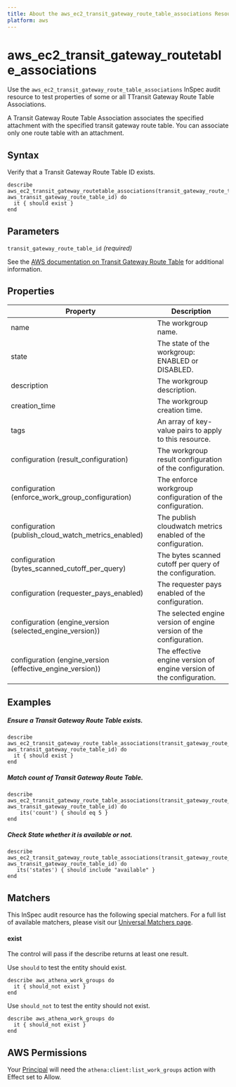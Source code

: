 ```yaml
---
title: About the aws_ec2_transit_gateway_route_table_associations Resource
platform: aws
---
```


# aws\_ec2\_transit\_gateway\_routetable\_associations

Use the `aws_ec2_transit_gateway_route_table_associations` InSpec audit resource to test properties of some or all TTransit Gateway Route Table Associations.

A Transit Gateway Route Table Association associates the specified attachment with the specified transit gateway route table. You can associate only one route table with an attachment.

## Syntax

Verify that a Transit Gateway Route Table ID exists.

    describe aws_ec2_transit_gateway_routetable_associations(transit_gateway_route_table_id: aws_transit_gateway_route_table_id) do
      it { should exist }
    end

## Parameters

`transit_gateway_route_table_id` _(required)_

See the [AWS documentation on Transit Gateway Route Table](https://docs.aws.amazon.com/AWSCloudFormation/latest/UserGuide/aws-resource-ec2-transitgatewayroutetableassociation.html) for additional information.

## Properties

| Property | Description|
| --- | --- |
| name | The workgroup name. |
| state | The state of the workgroup: ENABLED or DISABLED. |
| description | The workgroup description. |
| creation_time | The workgroup creation time. |
| tags | An array of key-value pairs to apply to this resource. |
| configuration (result_configuration) | The workgroup result configuration of the configuration. |
| configuration (enforce_work_group_configuration) | The enforce workgroup configuration of the configuration. |
| configuration (publish_cloud_watch_metrics_enabled) | The publish cloudwatch metrics enabled of the configuration. |
| configuration (bytes_scanned_cutoff_per_query) | The bytes scanned cutoff per query of the configuration. |
| configuration (requester_pays_enabled) | The requester pays enabled of the configuration. |
| configuration (engine_version (selected_engine_version)) | The selected engine version of engine version of the configuration. |
| configuration (engine_version (effective_engine_version)) | The effective engine version of engine version of the configuration. |

## Examples

##### Ensure a Transit Gateway Route Table exists.
    describe aws_ec2_transit_gateway_route_table_associations(transit_gateway_route_table_id: aws_transit_gateway_route_table_id) do
      it { should exist }
    end

##### Match count of Transit Gateway Route Table.
    describe aws_ec2_transit_gateway_route_table_associations(transit_gateway_route_table_id: aws_transit_gateway_route_table_id) do
        its('count') { should eq 5 }
    end

##### Check State whether it is available or not.
    describe aws_ec2_transit_gateway_route_table_associations(transit_gateway_route_table_id: aws_transit_gateway_route_table_id) do
       its('states') { should include "available" }
    end

## Matchers

This InSpec audit resource has the following special matchers. For a full list of available matchers, please visit our [Universal Matchers page](https://www.inspec.io/docs/reference/matchers/).

#### exist

The control will pass if the describe returns at least one result.

Use `should` to test the entity should exist.

    describe aws_athena_work_groups do
      it { should_not exist }
    end

Use `should_not` to test the entity should not exist.

    describe aws_athena_work_groups do
      it { should_not exist }
    end

## AWS Permissions

Your [Principal](https://docs.aws.amazon.com/IAM/latest/UserGuide/intro-structure.html#intro-structure-principal) will need the `athena:client:list_work_groups` action with Effect set to Allow.